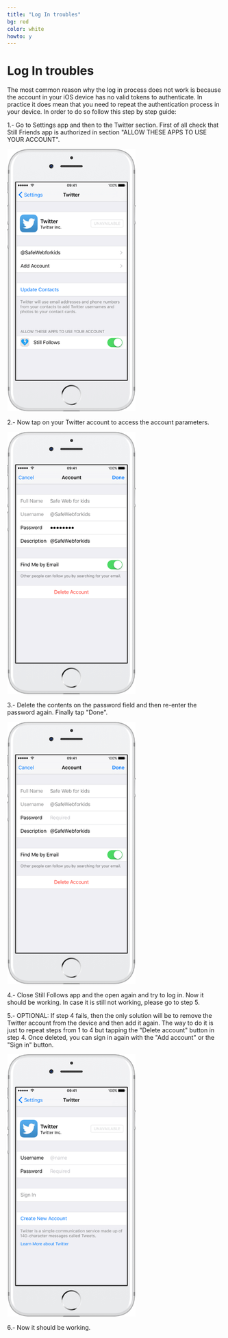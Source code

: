 ```yaml
---
title: "Log In troubles"
bg: red
color: white
howto: y
---
```


# Log In troubles

The most common reason why the log in process does not work is because the account in your iOS device has no valid tokens to authenticate. In practice it does mean that you need to repeat the authentication process in your device. In order to do so follow this step by step guide:

1.- Go to Settings app and then to the Twitter section. First of all check that Still Friends app is authorized in section "ALLOW THESE APPS TO USE YOUR ACCOUNT".

<img src="/img/howto/how-to-login-s1_framed.png" alt="" title="" width="300" />

2.- Now tap on your Twitter account to access the account parameters.

<img src="/img/howto/how-to-login-s2_framed.png" alt="" title="" width="300" />

3.- Delete the contents on the password field and then re-enter the password again. Finally tap "Done".

<img src="/img/howto/how-to-login-s3_framed.png" alt="" title="" width="300" />

4.- Close Still Follows app and the open again and try to log in. Now it should be working. In case it is still not working, please go to step 5.

5.- OPTIONAL: If step 4 fails, then the only solution will be to remove the Twitter account from the device and then add it again. The way to do it is just to repeat steps from 1 to 4 but tapping the "Delete account" button in step 4. Once deleted, you can sign in again with the "Add account" or the "Sign in" button.

<img src="/img/howto/how-to-login-s4_framed.png" alt="" title="" width="300" />

6.- Now it should be working.